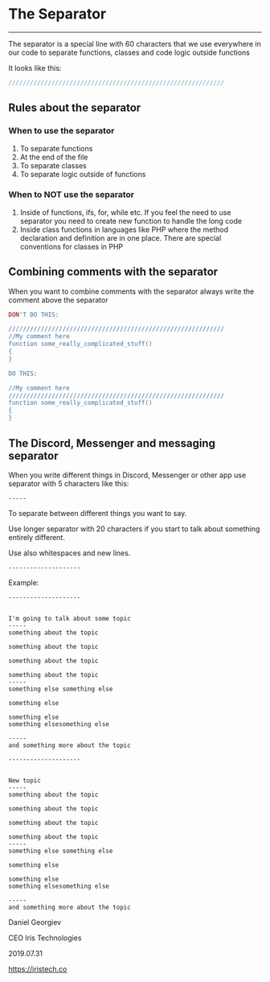 # The Separator
-----

The separator is a special line with 60 characters that we use everywhere in our code to separate functions, classes and code logic outside functions

It looks like this:

```php
////////////////////////////////////////////////////////////
```

## Rules about the separator

### When to use the separator

1. To separate functions
2. At the end of the file
3. To separate classes
4. To separate logic outside of functions

### When to NOT use the separator

1. Inside of functions, ifs, for, while etc. If you feel the need to use separator you need to create new function to handle the long code
2. Inside class functions in languages like PHP where the method declaration and definition are in one place. There are special conventions for classes in PHP

## Combining comments with the separator

When you want to combine comments with the separator always write the comment above the separator

```php
DON'T DO THIS:

////////////////////////////////////////////////////////////
//My comment here
function some_really_complicated_stuff()
{
}

DO THIS:

//My comment here
////////////////////////////////////////////////////////////
function some_really_complicated_stuff()
{
}


```

## The Discord, Messenger and messaging separator

When you write different things in Discord, Messenger or other app use separator with 5 characters like this:

```
-----
```

To separate between different things you want to say.

Use longer separator with 20 characters if you start to talk about something entirely different.

Use also whitespaces and new lines.

```
--------------------
```

Example:

```
--------------------


I'm going to talk about some topic
-----
something about the topic

something about the topic

something about the topic

something about the topic
-----
something else something else

something else

something else
something elsesomething else

-----
and something more about the topic

--------------------


New topic
-----
something about the topic

something about the topic

something about the topic

something about the topic
-----
something else something else

something else

something else
something elsesomething else

-----
and something more about the topic
```

Daniel Georgiev

CEO Iris Technologies

2019.07.31

https://iristech.co
